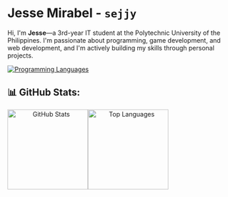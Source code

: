 # Jesse Mirabel - `sejjy`

Hi, I'm **Jesse**—a 3rd-year IT student at the Polytechnic University of the Philippines. I'm passionate about programming, game development, and web development, and I'm actively building my skills through personal projects.

<div align="center" style="display: flex; flex-wrap: wrap;">
  <a href="https://github.com/sejjy">
    <img src="https://skillicons.dev/icons?i=cpp,css,html,java,py,arch,bash,git,vscode&theme=dark&perline=9" alt="Programming Languages" /></a>
</div>

## 📊 GitHub Stats:
<div align="center" style="display: flex; flex-wrap: wrap;">
  <a href="https://github.com/sejjy">
    <img height="180em" src="https://github-readme-stats.vercel.app/api?username=sejjy&hide_title=true&show_icons=true&theme=dark&bg_color=00000000&ring_color=6FE78B&border_radius=15&card_width=200px&include_all_commits=true" alt="GitHub Stats" /></a>
  <a href="https://github.com/sejjy">
    <img height="180em" src="https://github-readme-stats.vercel.app/api/top-langs/?username=sejjy&custom_title=Top%20Languages&layout=compact&langs_count=8&theme=dark&bg_color=00000000&border_radius=15&size_weight=0.5&count_weight=0.5" alt="Top Languages" /></a>
</div>

<!--
## Top Repositories
[![Readme Card](https://github-readme-stats.vercel.app/api/pin/?username=sejjy&repo=mechabar&theme=dark&bg_color=00000000&border_radius=15)](https://github.com/sejjy/mechabar)
-->
